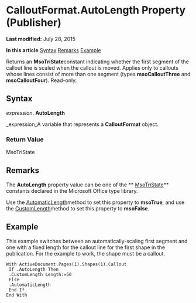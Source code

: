 
# CalloutFormat.AutoLength Property (Publisher)

 **Last modified:** July 28, 2015

 **In this article**
 [Syntax](#sectionSection0)
 [Remarks](#sectionSection1)
 [Example](#sectionSection2)


Returns an  **MsoTriState**constant indicating whether the first segment of the callout line is scaled when the callout is moved. Applies only to callouts whose lines consist of more than one segment (types  **msoCalloutThree** and **msoCalloutFour**). Read-only.


## Syntax
<a name="sectionSection0"> </a>

 _expression_. **AutoLength**

 _expression_A variable that represents a  **CalloutFormat** object.


### Return Value

MsoTriState


## Remarks
<a name="sectionSection1"> </a>

The  **AutoLength** property value can be one of the ** [MsoTriState](http://msdn.microsoft.com/library/2036cfc9-be7d-e05c-bec7-af05e3c3c515%28Office.15%29.aspx)** constants declared in the Microsoft Office type library.

Use the  [AutomaticLength](3772ad87-9808-5f25-0b9c-cdd7b1392ca1.md)method to set this property to  **msoTrue**, and use the  [CustomLength](855df4af-a02f-fff3-9b12-af886a9788bc.md)method to set this property to  **msoFalse**.


## Example
<a name="sectionSection2"> </a>

This example switches between an automatically-scaling first segment and one with a fixed length for the callout line for the first shape in the publication. For the example to work, the shape must be a callout.


```
With ActiveDocument.Pages(1).Shapes(1).Callout 
 If .AutoLength Then 
 .CustomLength Length:=50 
 Else 
 .AutomaticLength 
 End If 
End With 

```

